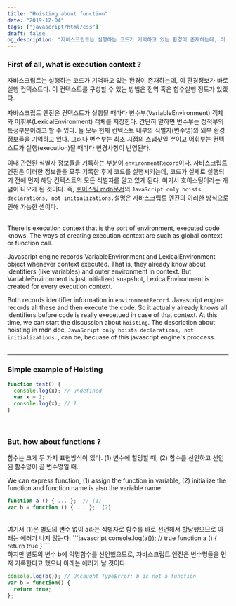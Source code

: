 ```yaml
---
title: "Hoisting about function"
date: "2019-12-04"
tags: ["javascript/html/css"]
draft: false
og_description: "자바스크립트는 실행하는 코드가 기억하고 있는 환경이 존재하는데, 이 환경정보가 바로 실행 컨텍스트다. 이 컨텍스트를 구성할 수 있는 방법은 전역 혹은 함수실행 정도가 있겠다."
---
```


### First of all, what is execution context ?

자바스크립트는 실행하는 코드가 기억하고 있는 환경이 존재하는데, 이 환경정보가 바로 실행 컨텍스트다. 이 컨텍스트를 구성할 수 있는 방법은 전역 혹은 함수실행 정도가 있겠다.

자바스크립트 엔진은 컨텍스트가 실행될 때마다 변수부(VariableEnvironment) 객체와 어휘부(LexicalEnvironment) 객체를 저장한다. 간단히 말하면 변수부는 정적부의 특정부분이라고 할 수 있다. 둘 모두 현재 컨텍스트 내부의 식별자(변수명)와 외부 환경정보들을 기억하고 있다. 그러나 변수부는 최초 시점의 스냅샷일 뿐이고 어휘부는 컨텍스트가 실행(execution)될 때마다 변경사항이 반영된다.

이때 관련된 식별자 정보들을 기록하는 부분이 `environmentRecord`이다. 자바스크립트 엔진은 이러한 정보들을 모두 기록한 후에 코드를 실행시키는데, 코드가 실제로 실행되기 전에 먼저 해당 컨텍스트의 모든 식별자를 알고 있게 된다. 여기서 호이스팅이라는 개념이 나오게 된 것이다. 즉, [호이스팅 mdn문서](https://developer.mozilla.org/en-US/docs/Glossary/Hoisting)의 `JavaScript only hoists declarations, not initializations.`설명은 자바스크립트 엔진의 이러한 방식으로 인해 가능한 셈이다.
<br /><br />

There is execution context that is the sort of environment, executed code knows. The ways of creating execution context are such as global context or function call.

Javascript engine records VariableEnvironment and LexicalEnvironment object whenever context executed. That is, they already know about identifiers (like variables) and outer environment in context. But VariableEnvironment is just initialized snapshot, LexicalEnvironment is created for every execution context.

Both records identifier information in `environmentRecord`. Javascript engine records all these and then execute the code. So it actually already knows all identifiers before code is really execetued in case of that context. At this time, we can start the discussion about `hoisting`. The description about hoisting in mdn doc, `JavaScript only hoists declarations, not initializations.`, can be, becuase of this javascript engine's proccess.
<br /><br /><hr>

### Simple example of Hoisting

```javascript
function test() {
  console.log(x); // undefined
  var x = 1;
  console.log(x); // 1
}
```

<br />

### But, how about functions ?

함수는 크게 두 가지 표현방식이 있다. (1) 변수에 할당할 때, (2) 함수를 선언하고 선언된 함수명이 곧 변수명일 때.
<br />

We can express function, (1) assign the function in variable, (2) initialize the function and function name is also the variable name.

```javascript
function a () { ... };  // (1)
var b = function () { ... };  (2)
```

<br />
여기서 (1)은 별도의 변수 없이 a라는 식별자로 함수를 바로 선언해서 할당했으므로 아래는 에러가 나지 않는다.
```javascript
console.log(a()); // true
function a () { return true }
```

<br />
하지만 별도의 변수 b에 익명함수를 선언했으므로, 자바스크립트 엔진은 변수명들을 먼저 기록한다고 했으니 아래는 에러가 날 것이다.

```javascript
console.log(b()); // Uncaught TypeError: b is not a function
var b = function() {
  return true;
};
```
